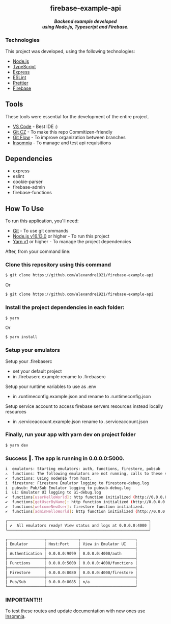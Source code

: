 <h2 align="center">
  firebase-example-api
</h2>
<h5 align="center">
 Backend example developed <br/> using Node.js, Typescript and Firebase.
</h4>

### Technologies

This project was developed, using the following technologies:

- [Node.js](nodejs)
- [TypeScript](https://www.typescriptlang.org)
- [Express](https://expressjs.com)
- [ESLint](https://eslint.org)
- [Prettier](https://prettier.io)
- [Firebase](https://firebase.google.com)

## Tools

These tools were essential for the development of the entire project.

- [VS Code][vc] - Best IDE :)
- [Git CZ](https://github.com/commitizen/cz-cli) - To make this repo Commitizen-friendly
- [Git Flow](https://danielkummer.github.io/git-flow-cheatsheet/index.html) - To improve organization between branches
- [Insomnia](https://insomnia.rest/) - To manage and test api requisitions

## Dependencies

- express
- eslint
- cookie-parser
- firebase-admin
- firebase-functions

## How To Use

To run this application, you'll need:

- [Git](https://git-scm.com) - To use git commands
- [Node.js v16.13.0][nodejs] or higher - To run this project
- [Yarn v1](https://yarnpkg.com) or higher - To manage the project dependencies

[nodejs]: https://nodejs.org/
[vc]: https://code.visualstudio.com/

After, from your command line:

### Clone this repository using this command

```bash
$ git clone https://github.com/alexandre1921/firebase-example-api
```
Or

```bash
$ git clone https://github.com/alexandre1921/firebase-example-api
```

### Install the project dependencies in each folder:

```bash
$ yarn
```
Or

```bash
$ yarn install
```

### Setup your emulators
Setup your .firebaserc
- set your default project
- in .firebaserc.example rename to .firebaserc

Setup your runtime variables to use as .env
- in .runtimeconfig.example.json and rename to .runtimeconfig.json

Setup service account to access firebase servers resources instead locally resources
- in .serviceaccount.example.json rename to .serviceaccount.json

### Finally, run your app with yarn dev on project folder

```bash
$ yarn dev
```

### Success 🚀. The app is running in 0.0.0.0:5000.

```bash
i  emulators: Starting emulators: auth, functions, firestore, pubsub
⚠  functions: The following emulators are not running, calls to these services from the Functions emulator will affect production: database, hosting
✔  functions: Using node@16 from host.
i  firestore: Firestore Emulator logging to firestore-debug.log
i  pubsub: Pub/Sub Emulator logging to pubsub-debug.log
i  ui: Emulator UI logging to ui-debug.log
✔  functions[userHelloWorld]: http function initialized (http://0.0.0.0:5001/firebase-example-api/us-central1/userHelloWorld).
✔  functions[getUserByName]: http function initialized (http://0.0.0.0:5001/firebase-example-api/us-central1/getUserByName).
✔  functions[welcomeNewUser]: firestore function initialized.
✔  functions[adminHelloWorld]: http function initialized (http://0.0.0.0:5001/firebase-example-api/us-central1/adminHelloWorld).

┌──────────────────────────────────────────────────────────────┐
│ ✔  All emulators ready! View status and logs at 0.0.0.0:4000 │
└──────────────────────────────────────────────────────────────┘

┌────────────────┬──────────────┬────────────────────────┐
│ Emulator       │ Host:Port    │ View in Emulator UI    │
├────────────────┼──────────────┼────────────────────────┤
│ Authentication │ 0.0.0.0:9099 │ 0.0.0.0:4000/auth      │
├────────────────┼──────────────┼────────────────────────┤
│ Functions      │ 0.0.0.0:5000 │ 0.0.0.0:4000/functions │
├────────────────┼──────────────┼────────────────────────┤
│ Firestore      │ 0.0.0.0:8080 │ 0.0.0.0:4000/firestore │
├────────────────┼──────────────┼────────────────────────┤
│ Pub/Sub        │ 0.0.0.0:8085 │ n/a                    │
└────────────────┴──────────────┴────────────────────────┘
```

### IMPORTANT!!!

To test these routes and update documentation with new ones use [Insomnia](https://docs.insomnia.rest/insomnia/design-documents).
